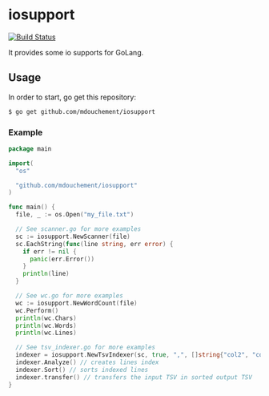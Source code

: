 # iosupport
[![Build Status](https://travis-ci.org/mdouchement/iosupport.svg?branch=master)](https://travis-ci.org/mdouchement/iosupport)

It provides some io supports for GoLang.

## Usage

In order to start, go get this repository:

```bash
$ go get github.com/mdouchement/iosupport
```

### Example

```go
package main

import(
  "os"

  "github.com/mdouchement/iosupport"
)

func main() {
  file, _ := os.Open("my_file.txt")

  // See scanner.go for more examples
  sc := iosupport.NewScanner(file)
  sc.EachString(func(line string, err error) {
    if err != nil {
      panic(err.Error())
    }
    println(line)
  }

  // See wc.go for more examples
  wc := iosupport.NewWordCount(file)
  wc.Perform()
  println(wc.Chars)
  println(wc.Words)
  println(wc.Lines)

  // See tsv_indexer.go for more examples
  indexer = iosupport.NewTsvIndexer(sc, true, ",", []string{"col2", "col1"}) // scanner, headerIsPresent, separator, fieldsForSorting
  indexer.Analyze() // creates lines index
  indexer.Sort() // sorts indexed lines
  indexer.transfer() // transfers the input TSV in sorted output TSV
}
```
